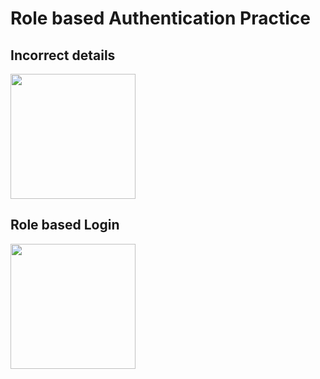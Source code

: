 # Role based Authentication Practice

## Incorrect details
<img src='./alert.gif' width=200 />
<Br>

## Role based Login
<img src='./rba.gif' width=200 />

